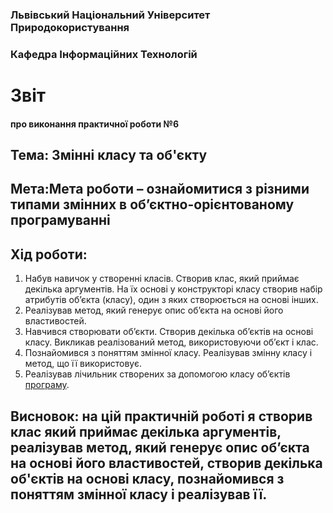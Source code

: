 ### Львівський Національний Університет Природокористування 

### Кафедра Інформаційних Технологій 

# Звіт

#### про виконання практичної роботи №6

## Тема: Змінні класу та об'єкту

## Мета:Мета роботи – ознайомитися з різними типами змінних в об’єктно-орієнтованому програмуванні
## Хід роботи:
1. Набув навичок у створенні класів. Створив клас, який приймає
декілька аргументів. На їх основі у конструкторі класу створив набір
атрибутів об’єкта (класу), один з яких створюється на основі інших.
2. Реалізував метод, який генерує опис об’єкта на основі його
властивостей.
3. Навчився створювати об’єкти. Створив декілька об’єктів на основі
класу. Викликав реалізований метод, використовуючи об’єкт і клас.
4. Познайомився з поняттям змінної класу. Реалізував змінну класу і
метод, що її використовує.
5. Реалізував лічильник створених за допомогою класу об’єктів [програму](script.py).
## Висновок: на цій практичній роботі я створив клас який приймає декілька аргументів, реалізував метод, який генерує опис об’єкта на основі його властивостей, створив декілька об'єктів на основі класу, познайомився з поняттям змінної класу і реалізував її.
